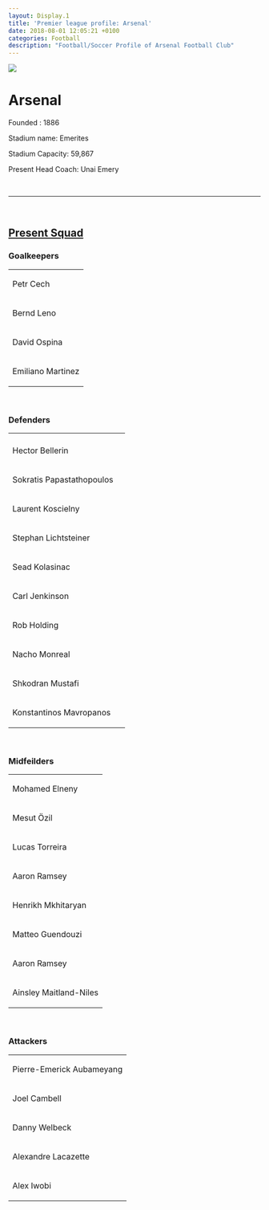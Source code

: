 ```yaml
---
layout: Display.1   
title: 'Premier league profile: Arsenal'
date: 2018-08-01 12:05:21 +0100
categories: Football
description: "Football/Soccer Profile of Arsenal Football Club"
---
```


<div class="circle-Image">
    <img src="http://1.bp.blogspot.com/-FOQg-cbKaIk/Trpuk_XQoxI/AAAAAAAAFnU/pvbTXEKB-ig/s1600/Arsenal+2002-2011.png">
</div>

<h1>Arsenal</h1>


<p>Founded : 1886</p>
<p>Stadium name: Emerites</p>
<p>Stadium Capacity: 59,867</p>
<p>Present Head Coach: Unai Emery</p>
<br>

---
<br>
<h2><u>Present Squad</u></h2>
<h3>Goalkeepers</h3>	

<table>
<tr><td>
<p>Petr Cech</p>
</td></tr>
<tr><td>
<p>Bernd Leno</p>
</td></tr>
<tr><td>
<p>David Ospina</p>
</td></tr>
<tr><td>
<p>Emiliano Martinez</p>
</td></tr>
</table>
<br>


<h3>Defenders</h3>	

<table>
<tr><td></td></tr>
<tr><td>
<p>Hector Bellerin</p>
</td>
<td></td></tr>
<tr><td>
<p>Sokratis Papastathopoulos</p>
</td></tr>
<tr><td>
<p>Laurent Koscielny</p>
</td></tr>
<tr><td>
<p>Stephan Lichtsteiner</p>
</td></tr>
<tr><td>
<p>Sead Kolasinac</p>
</td></tr>
<tr><td>
<p>Carl Jenkinson</p>
</td></tr>
<tr><td>
<p>Rob Holding</p>
</td></tr>
<tr><td>
<p>Nacho Monreal</p>
</td></tr>
<tr><td>
<p>Shkodran Mustafi</p>
</td></tr>
<tr><td>
<p>Konstantinos Mavropanos</p>
</td></tr>
</table>
<br>



<h3>Midfeilders</h3>	

<table>
<tr><td>
<p>Mohamed Elneny</p>
</td></tr>
<tr><td>
<p>Mesut Özil</p>
</td></tr>
<tr><td>
<p>Lucas Torreira</p>
</td></tr>
<tr><td>
<p>Aaron Ramsey</p>
</td></tr>
<tr><td>
<p>Henrikh Mkhitaryan</p>
</td></tr>
<tr><td>
<p>Matteo Guendouzi</p>
</td></tr>
<tr><td>
<p>Aaron Ramsey</p>
</td></tr>
<tr><td>
<p>Ainsley Maitland-Niles</p>
</td></tr>
</table>
<br>





<h3>Attackers</h3>	

<table>
<tr><td>
<p>Pierre-Emerick Aubameyang</p>
</td></tr>
<tr><td>
<p>Joel Cambell</p>
</td></tr>
<tr><td>
<p>Danny Welbeck</p>
</td></tr>
<tr><td>
<p>Alexandre Lacazette</p>
</td></tr>
<tr><td>
<p>Alex Iwobi</p>
</td></tr>
</table>
<br>




